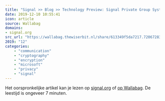 ```yaml
---
title: "Signal >> Blog >> Technology Preview: Signal Private Group System"
date: 2019-12-10 10:55:41
icon: article
source: Wallabag
domains:
- signal.org
src_url: "https://wallabag.thewiserbit.nl/share/613349f5da7217.72067283"
2019: "12"
categories:
    - "communication"
    - "cryptography"
    - "encryption"
    - "microsoft"
    - "privacy"
    - "signal"
---
```

Het oorspronkelijke artikel kan je lezen op [signal.org](https://signal.org/blog/signal-private-group-system/) of [op Wallabag](https://wallabag.thewiserbit.nl/share/613349f5da7217.72067283). De leestijd is ongeveer 7 minuten.